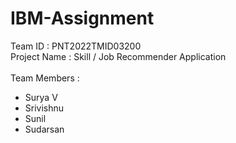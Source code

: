 # IBM-Assignment
Team ID	: PNT2022TMID03200 </br>
Project Name :	Skill / Job Recommender Application
</br></br>
Team Members : </br>
- Surya V</br>
- Srivishnu</br>
- Sunil</br>
- Sudarsan</br>
